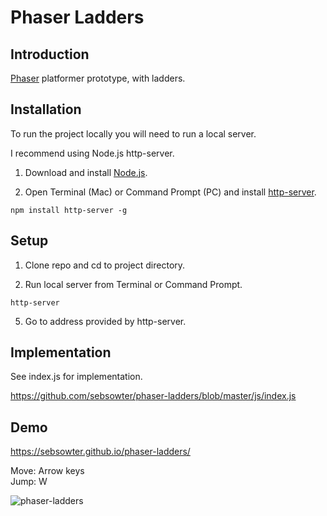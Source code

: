 # Phaser Ladders

## Introduction

[Phaser](https://phaser.io) platformer prototype, with ladders.

## Installation

To run the project locally you will need to run a local server.

I recommend using Node.js http-server.

1. Download and install [Node.js](https://nodejs.org).

2. Open Terminal (Mac) or Command Prompt (PC) and install [http-server](https://www.npmjs.com/package/http-server).

```
npm install http-server -g
```

## Setup

1. Clone repo and cd to project directory.

2. Run local server from Terminal or Command Prompt.

```
http-server
```

5. Go to address provided by http-server.

## Implementation

See index.js for implementation.

https://github.com/sebsowter/phaser-ladders/blob/master/js/index.js

## Demo 

https://sebsowter.github.io/phaser-ladders/

Move: Arrow keys  
Jump: W

![phaser-ladders](https://sebsowter.github.io/phaser-ladders/images/screen.gif)

